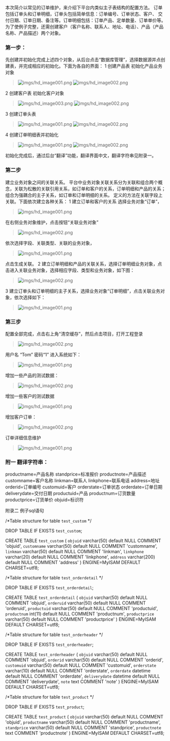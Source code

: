 本次简介以常见的订单维护，来介绍下平台内类似主子表结构的配置方法。
订单包括订单头和订单明细，订单头包括简单信息：订单编号、订单状态、客户、 交付日期、订单日期、备注等。订单明细包括：订单产品、定单数量、订单单价等。 
	为了使例子完整，还需创建客户（客户名称、联系人、地址、电话）、产品（产品名称、产品描述）两个对象。
### 第一步： ###
先创建并初始化完成上述四个对象，从后台点击“数据库管理”，选择数据源并点创建表，并完成相应的初始化。下面为各自的界面：
1 创建产品表 初始化产品业务对象
> ![imgs/hd_image001.png](imgs/hd_image001.png)
> ![imgs/hd_image002.png](imgs/hd_image002.jpg)

2 创建客户表 初始化客户对象
> ![imgs/hd_image003.png](imgs/hd_image003.png)
> ![imgs/hd_image002.png](imgs/hd_image004.jpg)

3 创建订单头表
> ![imgs/hd_image001.png](imgs/hd_image005.png)
> ![imgs/hd_image002.png](imgs/hd_image006.jpg)

4 创建订单明细表并初始化
> ![imgs/hd_image001.png](imgs/hd_image007.png)
> ![imgs/hd_image002.png](imgs/hd_image008.jpg)

初始化完成后，通过后台“翻译”功能，翻译界面中文，翻译字符串见附录一。

### 第二步 ###
建立业务对象之间的关联关系。
平台中业务对象关联关系分为关联和组合两个概念，关联为松散的关联引用关系，如订单和客户的关系，订单明细和产品的关系；组合为强耦合的主子关系，如订单和订单明细的关系。
定义的方法在关联字段上关联。下面依次建立各种关系：
1 建立订单和客户的关系
选择业务对象“订单”，
> ![imgs/hd_image001.png](imgs/hd_image009.png)

在右侧业务对象维护，点击按钮“关联业务对象”
> ![imgs/hd_image002.png](imgs/hd_image010.jpg)

依次选择字段、关联类型、关联的业务对象，
> ![imgs/hd_image001.png](imgs/hd_image011.png)

点击生成关联。
2 建立订单明细和产品的关联关系，选择订单明细业务对象，点击进入关联业务对象，选择相应字段、类型和业务对象，如下图：
> ![imgs/hd_image002.png](imgs/hd_image012.jpg)

3 建立订单头和订单明细的主子关系，选择业务对象“订单明细”，点击关联业务对象，依次选择如下：
> ![imgs/hd_image001.png](imgs/hd_image013.png)



### 第三步 ###
配置全部完成，点击右上角“清空缓存”，然后点击项目，打开工程登录
> ![imgs/hd_image002.png](imgs/hd_image014.jpg)

用户名 “Tom” 密码“1”
进入系统如下：
> ![imgs/hd_image001.png](imgs/hd_image015.png)

增加一些产品的测试数据：
> ![imgs/hd_image002.png](imgs/hd_image016.jpg)

增加一些客户的测试数据
> ![imgs/hd_image001.png](imgs/hd_image017.png)

增加客户订单：
> ![imgs/hd_image002.png](imgs/hd_image018.jpg)

订单详细信息维护
> ![imgs/hd_image001.png](imgs/hd_image019.png)








### 附一  翻译字符串： ###

productname=产品名称
standprice=标准报价
productnote=产品描述
customname=客户名称
linkman=联系人
linkphone=联系电话
address=地址
orderid=订单编号
customuid=客户
orderstate=订单状态
orderdate=订单日期
deliverydate=交付日期
productuid=产品
productnum=订货数量
productprice=订货单价
objuid=标识符


附录二  例子sql语句

/*Table structure for table `test_custom` */

DROP TABLE IF EXISTS `test_custom`;

CREATE TABLE `test_custom` (
  `objuid` varchar(50) default NULL COMMENT 'objuid',
  `customname` varchar(50) default NULL COMMENT 'customname',
  `linkman` varchar(50) default NULL COMMENT 'linkman',
  `linkphone` varchar(20) default NULL COMMENT 'linkphone',
  `address` varchar(200) default NULL COMMENT 'address'
) ENGINE=MyISAM DEFAULT CHARSET=utf8;

/*Table structure for table `test_orderdetail` */

DROP TABLE IF EXISTS `test_orderdetail`;

CREATE TABLE `test_orderdetail` (
  `objuid` varchar(50) default NULL COMMENT 'objuid',
  `orderuid` varchar(50) default NULL COMMENT 'orderuid',
  `productuid` varchar(50) default NULL COMMENT 'productuid',
  `productnum` int(11) default NULL COMMENT 'productnum',
  `productprice` varchar(50) default NULL COMMENT 'productprice'
) ENGINE=MyISAM DEFAULT CHARSET=utf8;

/*Table structure for table `test_orderheader` */

DROP TABLE IF EXISTS `test_orderheader`;

CREATE TABLE `test_orderheader` (
  `objuid` varchar(50) default NULL COMMENT 'objuid',
  `orderid` varchar(50) default NULL COMMENT 'orderid',
  `customuid` varchar(50) default NULL COMMENT 'customuid',
  `orderstate` varchar(10) default NULL COMMENT 'orderstate',
  `orderdate` datetime default NULL COMMENT 'orderdate',
  `deliverydate` datetime default NULL COMMENT 'deliverydate',
  `note` text COMMENT 'note'
) ENGINE=MyISAM DEFAULT CHARSET=utf8;

/*Table structure for table `test_product` */

DROP TABLE IF EXISTS `test_product`;

CREATE TABLE `test_product` (
  `objuid` varchar(50) default NULL COMMENT 'objuid',
  `productname` varchar(50) default NULL COMMENT 'productname',
  `standprice` varchar(50) default NULL COMMENT 'standprice',
  `productnote` text COMMENT 'productnote'
) ENGINE=MyISAM DEFAULT CHARSET=utf8;

